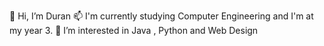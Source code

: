 👋 Hi, I’m Duran
📫 I'm currently studying Computer Engineering and I'm at my year 3.
👀 I’m interested in Java , Python and Web Design

